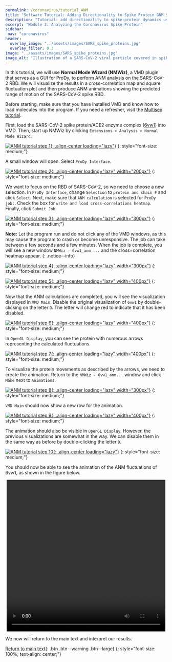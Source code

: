 ```yaml
---
permalink: /coronavirus/tutorial_ANM
title: "Software Tutorial: Adding Directionality to Spike Protein GNM Simulations Using ANM"
description: "Tutorial: add directionality to spike-protein dynamics using Anisotropic Network Models, revealing collective motions that enable fusion."
excerpt: "Module 3: Analyzing the Coronavirus Spike Protein"
sidebar:
 nav: "coronavirus"
header:
  overlay_image: "../assets/images/SARS_spike_proteins.jpg"
  overlay_filter: 0.3
image: "../assets/images/SARS_spike_proteins.jpg"
image_alt: "Illustration of a SARS-CoV-2 viral particle covered in spike proteins."
---
```


In this tutorial, we will use **Normal Mode Wizard (NMWiz)**, a VMD plugin that serves as a GUI for ProDy, to perform ANM analysis on the SARS-CoV-2 RBD. We will visualize the results in a cross-correlation map and square fluctuation plot and then produce ANM animations showing the predicted range of motion of the SARS-CoV-2 spike RBD.

Before starting, make sure that you have installed VMD and know how to load molecules into the program. If you need a refresher, visit the [Multiseq tutorial](tutorial_multiseq).

First, load the SARS-CoV-2 spike protein/ACE2 enzyme complex (<a href="https://www.rcsb.org/structure/6vw1" target="_blank">6vw1</a>) into VMD. Then, start up NMWiz by clicking `Extensions > Analysis > Normal Mode Wizard`.

[![ANM tutorial step 1](../assets/images/600px/ANM1.png){: .align-center loading="lazy"}](../assets/images/ANM1.png)
{: style="font-size: medium;"}

A small window will open. Select `ProDy Interface`.

[![ANM tutorial step 2](../assets/images/600px/ANM2.png){: .align-center loading="lazy" width="200px"}](../assets/images/ANM2.png)
{: style="font-size: medium;"}

We want to focus on the RBD of SARS-CoV-2, so we need to choose a new selection. In `ProDy Interface`, change `Selection` to `protein and chain F` and click `Select`. Next, make sure that `ANM calculation` is selected for `ProDy job:`. Check the box for `write and load cross-correlations heatmap`. Finally, click `Submit Job`.

[![ANM tutorial step 3](../assets/images/600px/ANM3.png){: .align-center loading="lazy" width="300px"}](../assets/images/ANM3.png)
{: style="font-size: medium;"}

**Note:** Let the program run and do not click any of the VMD windows, as this may cause the program to crash or become unresponsive. The job can take between a few seconds and a few minutes. When the job is complete, you will see a new window `NMWiz - 6vw1_anm ...` and the cross=correlation heatmap appear.
{: .notice--info}

[![ANM tutorial step 4](../assets/images/600px/ANM4.png){: .align-center loading="lazy" width="300px"}](../assets/images/ANM4.png)
{: style="font-size: medium;"}

[![ANM tutorial step 5](../assets/images/600px/ANM5.png){: .align-center loading="lazy" width="400px"}](../assets/images/ANM5.png)
{: style="font-size: medium;"}

Now that the ANM calculations are completed, you will see the visualization displayed in `VMD Main`. Disable the original visualization of `6vw1` by double-clicking on the letter `D`. The letter will change red to indicate that it has been disabled.

[![ANM tutorial step 6](../assets/images/600px/ANM6.png){: .align-center loading="lazy" width="400px"}](../assets/images/ANM6.png)
{: style="font-size: medium;"}

In `OpenGL Display`, you can see the protein with numerous arrows representing the calculated fluctuations.

[![ANM tutorial step 7](../assets/images/600px/ANM7.png){: .align-center loading="lazy" width="400px"}](../assets/images/ANM7.png)
{: style="font-size: medium;"}

To visualize the protein movements as described by the arrows, we need to create the animation. Return to the `NMWiz - 6vw1_anm...` window and click `Make` next to `Animations`.

[![ANM tutorial step 8](../assets/images/600px/ANM8.png){: .align-center loading="lazy" width="300px"}](../assets/images/ANM8.png)
{: style="font-size: medium;"}

`VMD Main` should now show a new row for the animation.

[![ANM tutorial step 9](../assets/images/600px/ANM9.png){: .align-center loading="lazy" width="400px"}](../assets/images/ANM9.png)
{: style="font-size: medium;"}

The animation should also be visible in `OpenGL Display`. However, the previous visualizations are somewhat in the way. We can disable them in the same way as before by double-clicking the letter `D`.

[![ANM tutorial step 10](../assets/images/600px/ANM10.png){: .align-center loading="lazy"}](../assets/images/ANM10.png)
{: style="font-size: medium;"}


You should now be able to see the animation of the ANM fluctuations of 6vw1, as shown in the figure below.

<center>
<video width="496" height="472" controls="controls">
  <source src="../assets/videos/6vw1_chainF.mp4" type="video/mp4">
</video>
</center>

We now will return to the main text and interpret our results.

[Return to main text](anm#anm-analysis-of-the-coronavirus-binding-domain){: .btn .btn--warning .btn--large}
{: style="font-size: 100%; text-align: center;"}
